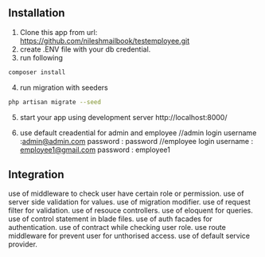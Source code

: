 ## Installation

1. Clone this app from url: https://github.com/nileshmailbook/testemployee.git
2. create .ENV file with your db credential.
3. run following

```bash
composer install
```
4. run migration with seeders

```bash
php artisan migrate --seed
``` 
5. start your app using development server http://localhost:8000/

6. use default creadential for admin and employee
	//admin login
	username :admin@admin.com
	password : password
	//employee login
	username : employee1@gmail.com
	password : employee1

## Integration

use of middleware to check user have certain role or permission.
use of server side validation for values.
use of migration modifier.
use of request filter for validation.
use of resouce controllers.
use of eloquent for queries.
use of control statement in blade files.
use of auth facades for authentication.
use of contract while checking user role.
use route middleware for prevent user for unthorised access.
use of default service provider.
